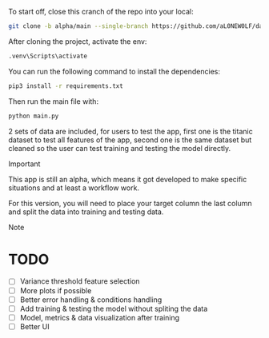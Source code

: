 To start off, close this cranch of the repo into your local:

```bash
git clone -b alpha/main --single-branch https://github.com/aL0NEW0LF/data-playground-desktop
```

After cloning the project, activate the env:

```bash
.venv\Scripts\activate
```

You can run the following command to install the dependencies:

```bash
pip3 install -r requirements.txt
```

Then run the main file with:

```bash
python main.py
```

2 sets of data are included, for users to test the app, first one is the titanic dataset to test all features of the app, second one is the same dataset but cleaned so the user can test training and testing the model directly.

> [!IMPORTANT]
> This app is still an alpha, which means it got developed to make specific situations and at least a workflow work.
>
> For this version, you will need to place your target column the last column and split the data into training and testing data.

> [!NOTE]
>
> # TODO
>
> - [ ] Variance threshold feature selection
> - [ ] More plots if possible
> - [ ] Better error handling & conditions handling
> - [ ] Add training & testing the model without spliting the data
> - [ ] Model, metrics & data visualization after training
> - [ ] Better UI
